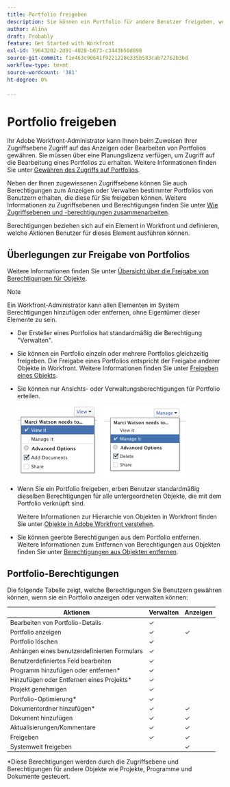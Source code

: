 ```yaml
---
title: Portfolio freigeben
description: Sie können ein Portfolio für andere Benutzer freigeben, wenn Sie über Zugriffsberechtigungen verfügen.
author: Alina
draft: Probably
feature: Get Started with Workfront
exl-id: 79643202-2d91-4028-b673-c3443b50d898
source-git-commit: f1e463c90641f9221228e335b583cab72762b3bd
workflow-type: tm+mt
source-wordcount: '381'
ht-degree: 0%

---
```


# Portfolio freigeben

Ihr Adobe Workfront-Administrator kann Ihnen beim Zuweisen Ihrer Zugriffsebene Zugriff auf das Anzeigen oder Bearbeiten von Portfolios gewähren. Sie müssen über eine Planungslizenz verfügen, um Zugriff auf die Bearbeitung eines Portfolios zu erhalten. Weitere Informationen finden Sie unter [Gewähren des Zugriffs auf Portfolios](../../administration-and-setup/add-users/configure-and-grant-access/grant-access-portfolios.md).

Neben der Ihnen zugewiesenen Zugriffsebene können Sie auch Berechtigungen zum Anzeigen oder Verwalten bestimmter Portfolios von Benutzern erhalten, die diese für Sie freigeben können. Weitere Informationen zu Zugriffsebenen und Berechtigungen finden Sie unter [Wie Zugriffsebenen und -berechtigungen zusammenarbeiten](../../administration-and-setup/add-users/access-levels-and-object-permissions/how-access-levels-permissions-work-together.md).

Berechtigungen beziehen sich auf ein Element in Workfront und definieren, welche Aktionen Benutzer für dieses Element ausführen können.

## Überlegungen zur Freigabe von Portfolios

Weitere Informationen finden Sie unter [Übersicht über die Freigabe von Berechtigungen für Objekte](../../workfront-basics/grant-and-request-access-to-objects/sharing-permissions-on-objects-overview.md).

>[!NOTE]
>
>Ein Workfront-Administrator kann allen Elementen im System Berechtigungen hinzufügen oder entfernen, ohne Eigentümer dieser Elemente zu sein.

* Der Ersteller eines Portfolios hat standardmäßig die Berechtigung &quot;Verwalten&quot;.
* Sie können ein Portfolio einzeln oder mehrere Portfolios gleichzeitig freigeben. Die Freigabe eines Portfolios entspricht der Freigabe anderer Objekte in Workfront. Weitere Informationen finden Sie unter [Freigeben eines Objekts](../../workfront-basics/grant-and-request-access-to-objects/share-an-object.md).

* Sie können nur Ansichts- oder Verwaltungsberechtigungen für Portfolio erteilen.

  ![](assets/screen-shot-2014-01-23-at-12.45.15-pm.png)    ![](assets/screen-shot-2014-01-22-at-10.03.43-am-190x167.png)

* Wenn Sie ein Portfolio freigeben, erben Benutzer standardmäßig dieselben Berechtigungen für alle untergeordneten Objekte, die mit dem Portfolio verknüpft sind.

  Weitere Informationen zur Hierarchie von Objekten in Workfront finden Sie unter [Objekte in Adobe Workfront verstehen](../../workfront-basics/navigate-workfront/workfront-navigation/understand-objects.md).

* Sie können geerbte Berechtigungen aus dem Portfolio entfernen. Weitere Informationen zum Entfernen von Berechtigungen aus Objekten finden Sie unter [Berechtigungen aus Objekten entfernen](../../workfront-basics/grant-and-request-access-to-objects/remove-permissions-from-objects.md).

## Portfolio-Berechtigungen

Die folgende Tabelle zeigt, welche Berechtigungen Sie Benutzern gewähren können, wenn sie ein Portfolio anzeigen oder verwalten können:

| **Aktionen** | **Verwalten** | **Anzeigen** |
|---|---|---|
| Bearbeiten von Portfolio-Details | ✓ |   |
| Portfolio anzeigen | ✓ | ✓ |
| Portfolio löschen | ✓ |   |
| Anhängen eines benutzerdefinierten Formulars | ✓ |   |
| Benutzerdefiniertes Feld bearbeiten | ✓ |   |
| Programm hinzufügen oder entfernen&#42; | ✓ |   |
| Hinzufügen oder Entfernen eines Projekts&#42; | ✓ |   |
| Projekt genehmigen | ✓ |   |
| Portfolio-Optimierung&#42; | ✓ |   |
| Dokumentordner hinzufügen&#42; | ✓ | ✓ |
| Dokument hinzufügen | ✓ | ✓ |
| Aktualisierungen/Kommentare | ✓ | ✓ |
| Freigeben | ✓ | ✓ |
| Systemweit freigeben |   | ✓ |

*Diese Berechtigungen werden durch die Zugriffsebene und Berechtigungen für andere Objekte wie Projekte, Programme und Dokumente gesteuert.
